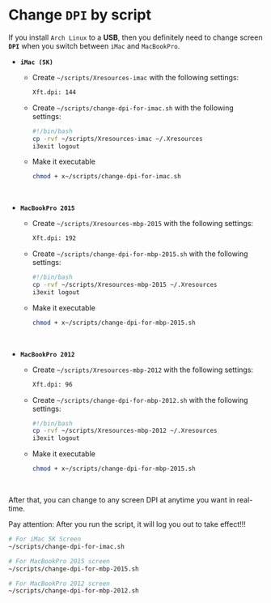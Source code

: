 # Change **`DPI`** by script

If you install `Arch Linux` to a **USB**, then you definitely need to change screen **`DPI`**
when you switch between `iMac` and `MacBookPro`. 

- **`iMac (5K)`**
    
    - Create `~/scripts/Xresources-imac` with the following settings:

        ```bash
        Xft.dpi: 144
        ```
    - Create `~/scripts/change-dpi-for-imac.sh` with the following settings:

        ```bash
        #!/bin/bash
        cp -rvf ~/scripts/Xresources-imac ~/.Xresources
        i3exit logout
        ```
    - Make it executable

        ```bash
        chmod + x~/scripts/change-dpi-for-imac.sh
        ```

</br>

- **`MacBookPro 2015`**
    
    - Create `~/scripts/Xresources-mbp-2015` with the following settings:

        ```bash
        Xft.dpi: 192
        ```
    - Create `~/scripts/change-dpi-for-mbp-2015.sh` with the following settings:

        ```bash
        #!/bin/bash
        cp -rvf ~/scripts/Xresources-mbp-2015 ~/.Xresources
        i3exit logout
        ```
    - Make it executable

        ```bash
        chmod + x~/scripts/change-dpi-for-mbp-2015.sh
        ```

</br>

- **`MacBookPro 2012`**
    
    - Create `~/scripts/Xresources-mbp-2012` with the following settings:

        ```bash
        Xft.dpi: 96
        ```
    - Create `~/scripts/change-dpi-for-mbp-2012.sh` with the following settings:

        ```bash
        #!/bin/bash
        cp -rvf ~/scripts/Xresources-mbp-2012 ~/.Xresources
        i3exit logout
        ```
    - Make it executable

        ```bash
        chmod + x~/scripts/change-dpi-for-mbp-2015.sh
        ```

</br>

After that, you can change to any screen DPI at anytime you want in real-time.

Pay attention: After you run the script, it will log you out to take effect!!!

```bash
# For iMac 5K Screen
~/scripts/change-dpi-for-imac.sh

# For MacBookPro 2015 screen
~/scripts/change-dpi-for-mbp-2015.sh

# For MacBookPro 2012 screen
~/scripts/change-dpi-for-mbp-2012.sh
```
